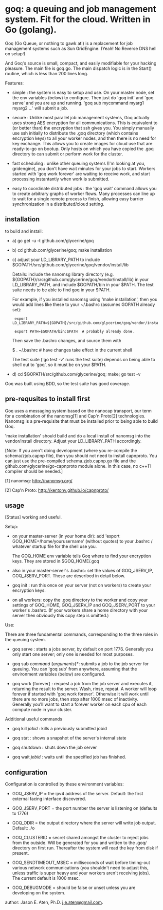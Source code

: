 goq: a queuing and job management system. Fit for the cloud. Written in Go (golang).
===


Goq (Go Queue, or nothing to gawk at!) is a replacement for job management systems such as Sun GridEngine. (Yeah! No Reverse DNS hell on setup!)

And Goq's source is small, compact, and easily modifiable for your hacking pleasure. The main file is goq.go. The main dispatch logic is in the Start() routine, which is less than 200 lines long.

Features: 

 * simple : the system is easy to setup and use. On your master node, set the env variables (below) to configure. Then just do 'goq init' and 'goq serve' and you are up and running. 'goq sub mycommand myarg1 myarg2 ...' will submit a job.

 * secure  : Unlike most parallel job management systems, Goq actually uses strong AES encryption for all communications. This is equivalent to (or better than) the encryption that ssh gives you. You simply manually use ssh initially to distribute the .goq directory (which contains encryption keys) to all your worker nodes, and then there is no need for key exchange. This allows you to create images for cloud use that are ready-to-go on bootup. Only hosts on which you have copied the .goq directory to can submit or perform work for the cluster.

 * fast scheduling : unlike other queuing systems (I'm looking at you, gridengine), you don't have wait minutes for your jobs to start. Workers started with 'goq work forever' are waiting to receive work, and start processing instantantly when work is submitted.

 * easy to coordinate distributed jobs : the 'goq wait' command allows you to create arbitrary graphs of worker flows. Many processes can line up to wait for a single remote process to finish, allowing easy barrier synchronization in a distributed/cloud setting.

installation
------------

to build and install:


 * a) go get -u -t github.com/glycerine/goq 

 * b) cd github.com/glycerine/goq; make installation 

 * c) adjust your LD_LIBRARY_PATH to include $GOPATH/src/github.com/glycerine/goq/vendor/install/lib

   Details: include the nanomsg library directory (e.g. ${GOPATH}/src/github.com/glycerine/goq/vendor/install/lib) in your LD_LIBRARY_PATH, and include $GOPATH/bin in your $PATH. The test suite needs to be able to find goq in your $PATH.

   For example, if you installed nanomsg using 'make installation', then you would add lines like these to your ~/.bashrc (assumes GOPATH already set): 

        export LD_LIBRARY_PATH=${GOPATH}/src/github.com/glycerine/goq/vendor/install/lib:${LD_LIBRARY_PATH}

        export PATH=$GOPATH/bin:$PATH  # probably already done.

   Then save the .bashrc changes, and source them with 

    $ . ~/.bashrc # have changes take effect in the current shell

   The test suite ('go test -v' runs the test suite) depends on being able to shell out to 'goq', so it must be on your $PATH.

 * d) cd $GOPATH/src/github.com/glycerine/goq; make; go test -v

Goq was built using BDD, so the test suite has good coverage.


pre-requsites to install first
------------------------------

Goq uses a messaging system based 
on the nanocap transport, our term for a combination of the 
nanomsg[1] and Cap'n Proto[2] technologies. Nanomsg is a pre-requisite
that must be installed prior to being able to build Goq.

'make installation' should build and do a local install of nanomsg into
the vendor/install directory. Adjust your LD_LIBRARY_PATH accordingly.

[Note: If you aren't doing development (where you re-compile the schema/zjob.capnp file),
then you should not need to install capnproto. You can just use the pre-compiled
schema.zjob.capnp.go file and the github.com/glycerine/go-capnproto module alone. In
this case, no c++11 compiler should be needed.]

[1] nanomsg: http://nanomsg.org/

[2] Cap'n Proto: http://kentonv.github.io/capnproto/


usage
-----

[Status] working and useful.

Setup:

 * on your master-server (in your home dir): add 'export GOQ_HOME=/home/yourusername' (without quotes) to your .bashrc / whatever startup file for the shell use you.

   The GOQ_HOME env variable tells Goq where to find your encryption keys. They are stored in $GOQ_HOME/.goq

 * also in your master-server's .bashrc: set the values of GOQ_JSERV_IP, GOQ_JSERV_PORT. These are described in detail below.

 * goq init : run this once on your server (not on workers) to create your encryption keys.

 * on all workers: copy the .goq directory to the worker and copy your settings of GOQ_HOME, GOQ_JSERV_IP and GOQ_JSERV_PORT to your worker's .bashrc. (If your workers share a home directory with your server then obviously this copy step is omitted.)



Use:

There are three fundamental commands, corresponding to the three roles in the queuing system.

 * goq serve : starts a jobs server, by default on port 1776. Generally you only start one server; only one is needed for most purposes.

 * goq sub *command* {*arguments*}*: submits a job to the job server for queuing. You can 'goq sub' from anywhere, assuming that the environment variables (below) are configured.

 * goq work {forever} : request a job from the job server and executes it, returning the result to the server. Wash, rinse, repeat. A worker will loop forever if started with 'goq work forever'. Otherwise it will work until there are no more jobs, then stop after 1000 msec of inactivity.  Generally you'll want to start a forever worker on each cpu of each compute node in your cluster.

Additional useful commands

 * goq kill *jobid* : kills a previously submitted jobid

 * goq stat : shows a snapshot of the server's internal state

 * goq shutdown : shuts down the job server

 * goq wait *jobid* : waits until the specified job has finished.

configuration
-------------

Configuration is controlled by these environment variables:

 * GOQ_JSERV_IP = the ipv4 address of the server. Default: the first external facing interface discovered.

 * GOQ_JSERV_PORT = the port number the server is listening on (defaults to 1776)

 * GOQ_ODIR = the output directory where the server will write job output. Default: ./o

 * GOQ_CLUSTERID = secret shared amongst the cluster to reject jobs from the outside. Will be generated for you and written to the .goq/ directory on first run. Thereafter the system will read the key from disk if present.

 * GOQ_SENDTIMEOUT_MSEC = milliseconds of wait before timing-out various network communications (you shouldn't need to adjust this, unless traffic is super heavy and your workers aren't receiving jobs). The current default is 1000 msec.

 * GOQ_DEBUGMODE = should be false or unset unless you are developing on the system.

author: Jason E. Aten, Ph.D. <j.e.aten@gmail.com>.
